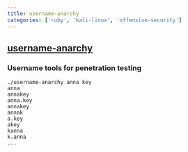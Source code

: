 ```yaml
---
title: username-anarchy
categories: ['ruby', 'kali-linux', 'offensive-security']
---
```

## [username-anarchy](https://github.com/urbanadventurer/username-anarchy)

### Username tools for penetration testing


	./username-anarchy anna key
	anna
	annakey
	anna.key
	annakey
	annak
	a.key
	akey
	kanna
	k.anna
	...

